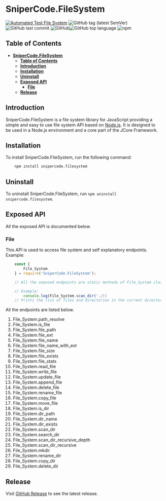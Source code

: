 # **SniperCode.FileSystem**

[![Automated Test File System](https://github.com/Sniper-Code/SniperCode.FileSystem/actions/workflows/node.automated.test.yml/badge.svg?branch=main)](https://github.com/Sniper-Code/SniperCode.FileSystem/actions/workflows/node.automated.test.yml)
![GitHub tag (latest SemVer)](https://img.shields.io/github/v/tag/Sniper-Code/SniperCode.FileSystem)
![GitHub last commit](https://img.shields.io/github/last-commit/Sniper-Code/SniperCode.FileSystem) 
![GitHub](https://img.shields.io/github/license/Sniper-Code/SniperCode.FileSystem)![GitHub top language](https://img.shields.io/github/languages/top/Sniper-Code/SniperCode.FileSystem)
![npm](https://img.shields.io/npm/v/snipercode.filesystem)

## **Table of Contents**

- [**SniperCode.FileSystem**](#snipercodefilesystem)
  - [**Table of Contents**](#table-of-contents)
  - [**Introduction**](#introduction)
  - [**Installation**](#installation)
  - [**Uninstall**](#uninstall)
  - [**Exposed API**](#exposed-api)
    - [**File**](#file)
  - [**Release**](#release)

## **Introduction**

SniperCode.FileSystem is a file system library for JavaScript providing a simple and easy to use file system API based on [Node.js](https://nodejs.org/en/). It is designed to be used in a Node.js environment and a core part of the JCore Framework.

## **Installation**

To install SniperCode.FileSystem, run the following command:

```bash
    npm install snipercode.filesystem
```

## **Uninstall**

To uninstall SniperCode.FileSystem, run `npm uninstall snipercode.filesystem`.

## **Exposed API**

All the exposed API is documented below.

### **File**

This API is used to access file system and self explanatory endpoints. Example:

```Node.js
    const {
        File_System
    } = require('SniperCode.FileSystem');

    // All the exposed endpoints are static methods of File_System class so you can access them directly.

    // Example:
        console.log(File_System.scan_dir('./))
    // Prints the list of files and directories in the current directory.
```

All the endpoints are listed below.

1. File_System.path_resolve
1. File_System.is_file
1. File_System.file_path
1. File_System.file_ext
1. File_System.file_name
1. File_System.file_name_with_ext
1. File_System.file_size
1. File_System.file_exists
1. File_System.file_stats
1. File_System.read_file
1. File_System.write_file
1. File_System.update_file
1. File_System.append_file
1. File_System.delete_file
1. File_System.rename_file
1. File_System.copy_file
1. File_System.move_file
1. File_System.is_dir
1. File_System.dir_path
1. File_System.dir_name
1. File_System.dir_exists
1. File_System.scan_dir
1. File_System.search_dir
1. File_System.scan_dir_recursive_depth
1. File_System.scan_dir_recursive
1. File_System.mkdir
1. File_System.rename_dir
1. File_System.copy_dir
1. File_System.delete_dir

## **Release**

Visit [GitHub Release](https://github.com/Sniper-Code/SniperCode.FileSystem/releases) to see the latest release.
